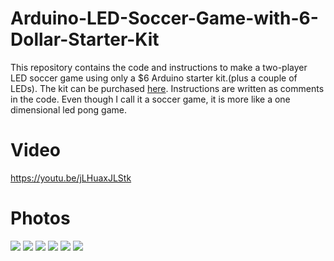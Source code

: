 # Arduino-LED-Soccer-Game-with-6-Dollar-Starter-Kit
This repository contains the code and instructions to make a two-player LED soccer game using only a $6 Arduino starter kit.(plus a couple of LEDs). The kit can be purchased <a href="http://www.aliexpress.com/item/new-Starter-Kit-UNO-R3-mini-Breadboard-LED-jumper-wire-button-for-arduino-compatile-free-shipping/32376070450.html">here</a>. Instructions are written as comments in the code. Even though I call it a soccer game, it is more like a one dimensional led pong game.

# Video

https://youtu.be/jLHuaxJLStk


# Photos

<img src="http://i.imgur.com/qmDUGQw.jpg"/>

<img src="http://i.imgur.com/gdAhzX2.jpg"/>

<img src="http://i.imgur.com/MalRrcp.jpg"/>

<img src="http://i.imgur.com/VKcLwhW.jpg"/>

<img src="http://i.imgur.com/UZ1gtew.jpg"/>

<img src="http://i.imgur.com/8v6OdrK.jpg"/>



